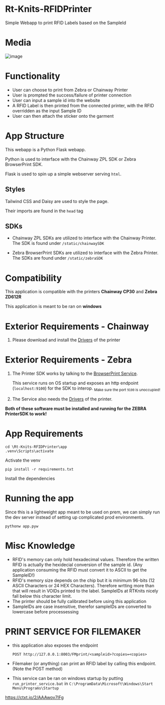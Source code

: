 # Rt-Knits-RFIDPrinter

Simple Webapp to print RFID Labels based on the SampleId

# Media

![image](https://github.com/Jeffersonlii/Rt-Knits-FindSample/assets/32963293/54881243-e29d-4710-9b84-e9be636d9ba3)

# Functionality

- User can choose to print from Zebra or Chainway Printer
- User is prompted the success/failure of printer connection
- User can input a sample id into the website
- A RFID Label is then printed from the connected printer, with the RFID overridden as the input Sample ID
- User can then attach the sticker onto the garment

# App Structure

This webapp is a Python Flask webapp.

Python is used to interface with the Chainway ZPL SDK or Zebra BrowserPrint SDK.

Flask is used to spin up a simple webserver serving `html`.

## Styles

Tailwind CSS and Daisy are used to style the page.

Their imports are found in the `head` tag

## SDKs

- Chainway ZPL SDKs are utilized to interface with the Chainway Printer. The SDK is found under `/static/chainwaySDK`

- Zebra BrowserPrint SDKs are utilized to interface with the Zebra Printer. The SDKs are found under `/static/zebraSDK`

# Compatibility

This application is compatible with the printers **Chainway CP30** and **Zebra ZD612R**

This application is meant to be ran on **windows**

# Exterior Requirements - Chainway

1. Please download and install the [Drivers](https://www.chainway.net/Support/Info/30) of the printer

# Exterior Requirements - Zebra

1. The Printer SDK works by talking to the [BrowserPrint Service](https://www.zebra.com/us/en/support-downloads/printer-software/by-request-software.html).

   This service runs on OS startup and exposes an http endpoint (`localhost:9100`) for the SDK to interop.
   <sub>Make sure the port `9100` is unoccupied!</sub>

2. The Service also needs the [Drivers](https://www.zebra.com/us/en/support-downloads/printers/desktop/zd621.html) of the printer.

**Both of these software must be installed and running for the ZEBRA PrinterSDK to work!**

# App Requirements

```
cd \Rt-Knits-RFIDPrinter\app
.venv\Scripts\activate
```

Activate the venv

```
pip install -r requirements.txt
```

Install the dependencies

# Running the app

Since this is a lightweight app meant to be used on prem, we can simply run the dev server instead of setting up complicated prod environments.

`pythonw app.pyw`

# Misc Knowledge

- RFID's memory can only hold hexadecimal values. Therefore the written RFID is actually the hexidecial conversion of the sample id. (Any application consuming the RFID must convert it to ASCII to get the SampleID!)
- RFID's memory size depends on the chip but it is minimum 96-bits (12 ASCII Characters or 24 HEX Characters). Therefore wrtting more than that will result in VOIDs printed to the label. SampleIDs at RTKnits nicely fall below this character limit.
- The printer should be fully calibrated before using this application
- SampleIDs are case insensitive, therefor sampleIDs are converted to lowercase before processessing

# PRINT SERVICE FOR FILEMAKER

- this application also exposes the endpoint

  `POST http://127.0.0.1:8003/FMprint/<sampleid>?copies=<copies>`

- Filemaker (or anything) can print an RFID label by calling this endpoint. (Note the POST method)

- This service can be ran on windows startup by putting `run_printer_service.bat` in
  `C:\ProgramData\Microsoft\Windows\Start Menu\Programs\Startup`

https://ctxt.io/2/AAAwov7lFg

